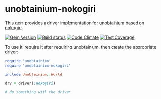 # unobtainium-nokogiri

This gem provides a driver implementation for [unobtainium](https://github.com/jfinkhaeuser/unobtainium)
based on [nokogiri](http://www.nokogiri.org/).

[![Gem Version](https://badge.fury.io/rb/unobtainium-nokogiri.svg)](https://badge.fury.io/rb/unobtainium-nokogiri)
[![Build status](https://travis-ci.org/jfinkhaeuser/unobtainium-nokogiri.svg?branch=master)](https://travis-ci.org/jfinkhaeuser/unobtainium-nokogiri)
[![Code Climate](https://codeclimate.com/github/jfinkhaeuser/unobtainium-nokogiri/badges/gpa.svg)](https://codeclimate.com/github/jfinkhaeuser/unobtainium-nokogiri)
[![Test Coverage](https://codeclimate.com/github/jfinkhaeuser/unobtainium-nokogiri/badges/coverage.svg)](https://codeclimate.com/github/jfinkhaeuser/unobtainium-nokogiri/coverage)

To use it, require it after requiring unobtainium, then create the appropriate driver:

```ruby
require 'unobtainium'
require 'unobtainium-nokogiri'

include Unobtainium::World

drv = driver(:nokogiri)

# do something with the driver
```

